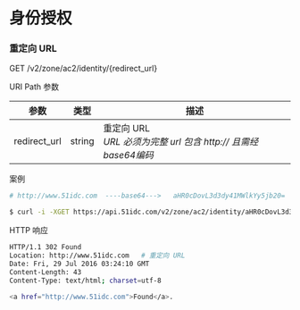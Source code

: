 # 身份授权

<!-- toc -->


### 重定向 URL

GET  /v2/zone/ac2/identity/{redirect_url}

URI Path 参数

| 参数 | 类型 | 描述
|---|---|---|
|redirect_url|string|重定向 URL <br>*URL 必须为完整 url 包含 http:// 且需经base64编码*|


案例

```bash
# http://www.51idc.com  ----base64--->   aHR0cDovL3d3dy41MWlkYy5jb20=

$ curl -i -XGET https://api.51idc.com/v2/zone/ac2/identity/aHR0cDovL3d3dy41MWlkYy5jb20= --cookie 'GWSession=vn0gp1cgK1VH2Ah6BpS5NaePtDJywcpKrbcZ8AqJeqGkve5jo0UiKQiCnGEoTr9P'
```

HTTP 响应
```bash
HTTP/1.1 302 Found
Location: http://www.51idc.com   # 重定向 URL
Date: Fri, 29 Jul 2016 03:24:10 GMT
Content-Length: 43
Content-Type: text/html; charset=utf-8

<a href="http://www.51idc.com">Found</a>.
```

